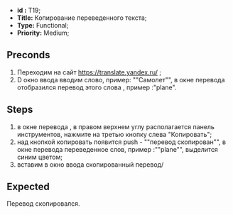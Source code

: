  - **id :** T19;
 - **Title:** Копирование переведенного текста;
 - **Type:** Functional;
 - **Priority:** Medium;

## Preconds

1. Переходим на сайт https://translate.yandex.ru/ ;	
2. D окно ввода вводим слово, пример: ""Самолет"", в окне перевода отобразился перевод этого слова , пример :"plane".

## Steps

 1.  в окне перевода , в правом верхнем углу располагается панель инструментов, нажмите на третью кнопку слева "Копировать";
 2. над кнопкой копировать появится push - ""перевод скопирован"", в окне перевода переведенное слов, пример :""plane"", выделится синим цветом;
 3. вставим в окно ввода скопированный перевод/
 
## Expected
  
  Перевод скопировался.
